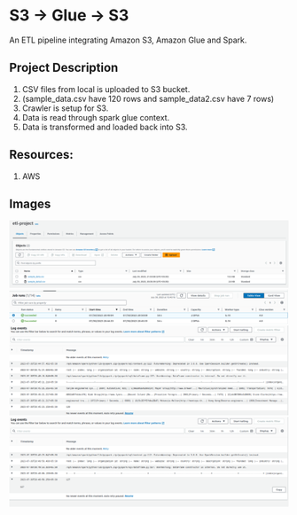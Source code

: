 # S3 -> Glue -> S3  

An ETL pipeline integrating Amazon S3, Amazon Glue and Spark.


## Project Description

1. CSV files from local is uploaded to S3 bucket.
2. (sample_data.csv have 120 rows and sample_data2.csv have 7 rows)
3. Crawler is setup for S3.
4. Data is read through spark glue context.
5. Data is transformed and loaded back into S3.

## Resources:
1. AWS

## Images

<p align="center">
  <img src="https://github.com/Pranjal-Tripathi-01/AWS/blob/main/Glue/Screenshot%20from%202023-07-31%2021-41-30.png"  title="S3 bucket"> 
  <img src="https://github.com/Pranjal-Tripathi-01/AWS/blob/main/Glue/Screenshot%20from%202023-07-30%2021-10-48.png"  title="Glue job runs">  
  <img src="https://github.com/Pranjal-Tripathi-01/AWS/blob/main/Glue/Screenshot%20from%202023-07-30%2020-54-02.png"  title="cloudwatch log before incremental data load">
  <img src="https://github.com/Pranjal-Tripathi-01/AWS/blob/main/Glue/Screenshot%20from%202023-07-30%2020-54-16.png" title="cloudwatch log after incremental data load">

</p>
